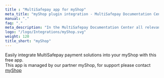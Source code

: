 ```yaml
---
title : "MultiSafepay app for myShop"
meta_title: "myShop plugin integration - MultiSafepay Documentation Center"
manual: "."
faq: "."
meta_description: "In the MultiSafepay Documentation Center all relevant information regarding our Plugins and API. As well as Support pages for Payment Method, Tools and General Questions. You can also find the contact details of our Support Team and Integration Team."
logo: "/logo/Integrations/myShop.svg"
weight: 120
title_short: "myShop"
---
```

Easily integrate MultiSafepay payment solutions into your myShop with this free app.<br>
This app is managed by our partner myShop, for support please contact [myShop](https://www.myshop.com/contact/)
